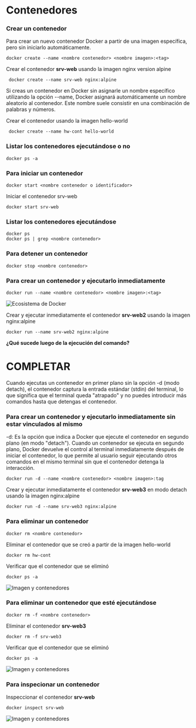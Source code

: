 # Contenedores

### Crear un contenedor
Para crear un nuevo contenedor Docker a partir de una imagen específica, pero sin iniciarlo automáticamente. 

```
docker create --name <nombre contenedor> <nombre imagen>:<tag>
```
Crear el contenedor  **srv-web** usando la imagen nginx version alpine

``` docker create --name srv-web nginx:alpine```

Si creas un contenedor en Docker sin asignarle un nombre específico utilizando la opción --name, Docker asignará automáticamente un nombre aleatorio al contenedor. Este nombre suele consistir en una combinación de palabras y números.  

Crear el contenedor usando la imagen hello-world

``` docker create --name hw-cont hello-world```

### Listar los contenedores ejecutándose o no

```
docker ps -a
```

### Para iniciar un contenedor

```
docker start <nombre contenedor o identificador>
```
Iniciar el contenedor srv-web 

``` docker start srv-web ```


### Listar los contenedores ejecutándose
```
docker ps 
docker ps | grep <nombre contenedor>
```

### Para detener un contenedor

```
docker stop <nombre contenedor>
```

### Para crear un contenedor y ejecutarlo inmediatamente

```
docker run --name <nombre contenedor> <nombre imagen>:<tag>
```
![Ecosistema de Docker](imagenes/dockerRun.PNG)

Crear y ejecutar inmediatamente el contenedor **srv-web2** usando la imagen nginx:alpine

``` docker run --name srv-web2 nginx:alpine ```

**¿Qué sucede luego de la ejecución del comando?**
# COMPLETAR  

Cuando ejecutas un contenedor en primer plano sin la opción -d (modo detach), el contenedor captura la entrada estándar (stdin) del terminal, lo que significa que el terminal queda "atrapado" y no puedes introducir más comandos hasta que detengas el contenedor.

### Para crear un contenedor y ejecutarlo inmediatamente sin estar vinculados al mismo
-d: Es la opción que indica a Docker que ejecute el contenedor en segundo plano (en modo "detach").
Cuando un contenedor se ejecuta en segundo plano, Docker devuelve el control al terminal inmediatamente después de iniciar el contenedor, lo que permite al usuario seguir ejecutando otros comandos en el mismo terminal sin que el contenedor detenga la interacción.

```
docker run -d --name <nombre contenedor> <nombre imagen>:tag
```
Crear y ejecutar inmediatamente el contenedor **srv-web3** en modo detach usando la imagen nginx:alpine

``` docker run -d --name srv-web3 nginx:alpine ```

### Para eliminar un contenedor

```
docker rm <nombre contenedor>
```
Eliminar el contenedor que se creó a partir de la imagen hello-world 

``` docker rm hw-cont ```

Verificar que el contenedor que se eliminó

``` docker ps -a ```

![Imagen y contenedores](imagenes/ContList.png)

### Para eliminar un contenedor que esté ejecutándose

```
docker rm -f <nombre contenedor>
```
Eliminar el contenedor **srv-web3** 

``` docker rm -f srv-web3 ```

Verificar que el contenedor que se eliminó

``` docker ps -a ```

![Imagen y contenedores](imagenes/ContList.png)

### Para inspecionar un contenedor 

Inspeccionar el contenedor **srv-web** 

``` docker inspect srv-web ```

![Imagen y contenedores](imagenes/InspectCont.png)
